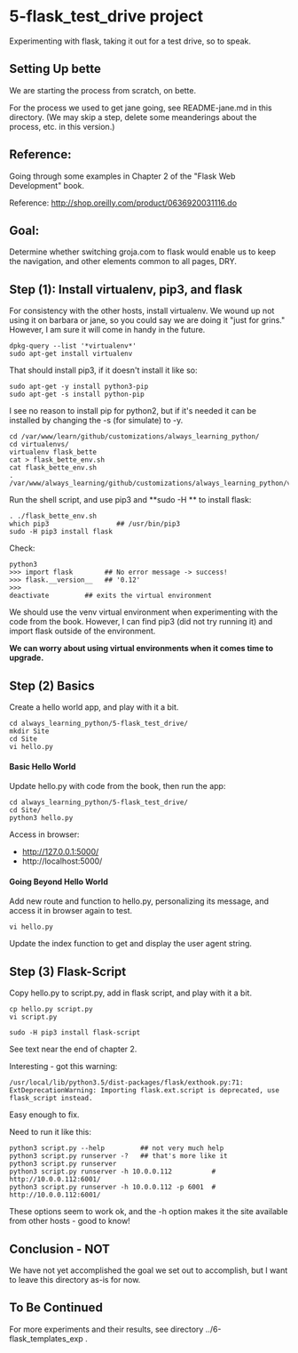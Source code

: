 
# 5-flask_test_drive project

Experimenting with flask, taking it out for a test drive, so to speak.

## Setting Up bette

We are starting the process from scratch, on bette.

For the process we used to get jane going, see README-jane.md in this directory.
(We may skip a step, delete some meanderings about the process, etc. in this version.)

## Reference:

Going through some examples in Chapter 2 of the "Flask Web Development" book.

Reference: http://shop.oreilly.com/product/0636920031116.do

## Goal:

Determine whether switching groja.com to flask would enable us to keep the navigation,
and other elements common to all pages, DRY.

## Step (1): Install virtualenv, pip3, and flask

For consistency with the other hosts, install virtualenv.
We wound up not using it on barbara or jane, so you could say we are doing it "just for grins."
However, I am sure it will come in handy in the future.

```
dpkg-query --list '*virtualenv*'
sudo apt-get install virtualenv
```

That should install pip3, if it doesn't install it like so:

```
sudo apt-get -y install python3-pip
sudo apt-get -s install python-pip
```

I see no reason to install pip for python2, but if it's needed it can be installed by changing the -s (for simulate) to -y.

```
cd /var/www/learn/github/customizations/always_learning_python/
cd virtualenvs/
virtualenv flask_bette
cat > flask_bette_env.sh
cat flask_bette_env.sh
. /var/www/always_learning/github/customizations/always_learning_python/virtualenvs/flask_bette/bin/activate
```

Run the shell script, and use pip3 and **sudo -H ** to install flask:

```
. ./flask_bette_env.sh
which pip3                 ## /usr/bin/pip3
sudo -H pip3 install flask
```

Check:

```
python3
>>> import flask        ## No error message -> success!
>>> flask.__version__   ## '0.12'
>>>
deactivate         ## exits the virtual environment
```

We should use the venv virtual environment when experimenting with the code from the book.
However, I can find pip3 (did not try running it) and import flask outside of the environment.

**We can worry about using virtual environments when it comes time to upgrade.**

## Step (2) Basics

Create a hello world app, and play with it a bit.

```
cd always_learning_python/5-flask_test_drive/
mkdir Site
cd Site
vi hello.py
```

#### Basic Hello World

Update hello.py with code from the book, then run the app:

```
cd always_learning_python/5-flask_test_drive/
cd Site/
python3 hello.py
```

Access in browser:

* http://127.0.0.1:5000/
* http://localhost:5000/

#### Going Beyond Hello World

Add new route and function to hello.py, personalizing its message, and access it in browser again to test.

```
vi hello.py
```

Update the index function to get and display the user agent string.

## Step (3) Flask-Script

Copy hello.py to script.py, add in flask script, and play with it a bit.

```
cp hello.py script.py
vi script.py
```

```
sudo -H pip3 install flask-script
```

See text near the end of chapter 2.

Interesting - got this warning:

```
/usr/local/lib/python3.5/dist-packages/flask/exthook.py:71: ExtDeprecationWarning: Importing flask.ext.script is deprecated, use flask_script instead.
```

Easy enough to fix.

Need to run it like this:

```
python3 script.py --help         ## not very much help
python3 script.py runserver -?   ## that's more like it
python3 script.py runserver
python3 script.py runserver -h 10.0.0.112          # http://10.0.0.112:6001/
python3 script.py runserver -h 10.0.0.112 -p 6001  # http://10.0.0.112:6001/
```

These options seem to work ok, and the -h option makes it the site available from other hosts - good to know!

## Conclusion - NOT

We have not yet accomplished the goal we set out to accomplish, but I want to leave this directory as-is for now.

## To Be Continued

For more experiments and their results, see directory ../6-flask_templates_exp .
